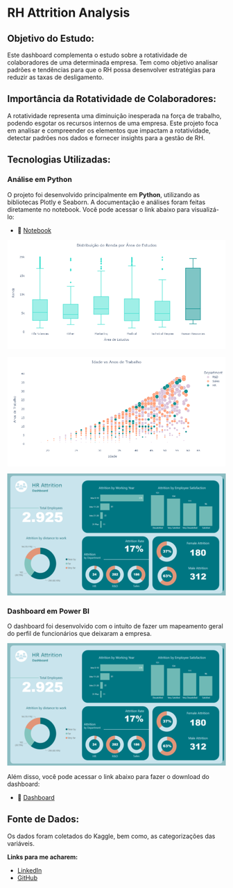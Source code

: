 # RH Attrition Analysis 

## Objetivo do Estudo:
Este dashboard complementa o estudo sobre a rotatividade de colaboradores de uma determinada empresa. Tem como objetivo analisar padrões e tendências para que o RH possa desenvolver estratégias para reduzir as taxas de desligamento.

## Importância da Rotatividade de Colaboradores:
A rotatividade representa uma diminuição inesperada na força de trabalho, podendo esgotar os recursos internos de uma empresa. Este projeto foca em analisar e compreender os elementos que impactam a rotatividade, detectar padrões nos dados e fornecer insights para a gestão de RH.

## Tecnologias Utilizadas:

### Análise em Python
O projeto foi desenvolvido principalmente em **Python**, utilizando as bibliotecas Plotly e Seaborn. A documentação e análises foram feitas diretamente no notebook. 
Você pode acessar o link abaixo para visualizá-lo:
 - 🔗 [Notebook](https://nbviewer.org/github/milexias/hr-attrition/blob/main/hr_employee.ipynb)

<p align="center">
  <img src="https://github.com/milexias/hr-attrition/blob/main/imagens/boxplot_education.png"/>
</p>

<p align="center">
  <img src="https://github.com/milexias/hr-attrition/blob/main/imagens/age_department.png"/>
</p>


<p align="center">
  <img src="https://github.com/milexias/hr-attrition/blob/main/dash_hr_attrition.png"/>
</p>

### Dashboard em Power BI

O dashboard foi desenvolvido com o intuito de fazer um mapeamento geral do perfil de funcionários que deixaram a empresa. 

<p align="center">
  <img src="https://github.com/milexias/hr-attrition/blob/main/imagens/dash_hr_attrition.png"/>
</p>

Além disso, você pode acessar o link abaixo para fazer o download do dashboard:
 - 🔗 [Dashboard](https://github.com/milexias/hr-attrition/blob/main/Hr_Attrition.pbix)

## Fonte de Dados:
Os dados foram coletados do Kaggle, bem como, as categorizações das variáveis.

**Links para me acharem:**
* [LinkedIn](https://www.linkedin.com/in/alexia-ssantos/)
* [GitHub](https://github.com/milexias)
